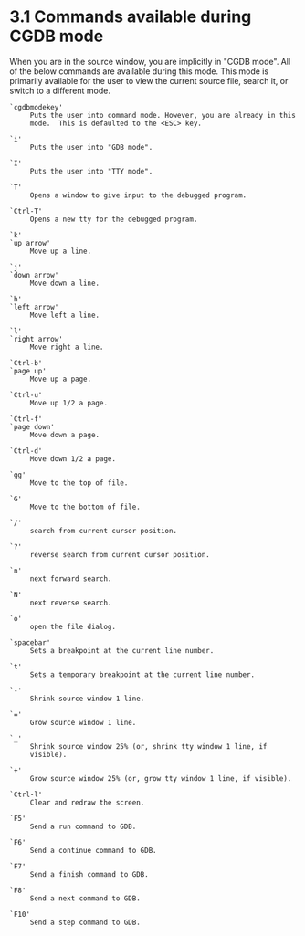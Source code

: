# 3.1 Commands available during CGDB mode

When you are in the source window, you are implicitly in "CGDB mode".
All of the below commands are available during this mode.  This mode is
primarily available for the user to view the current source file,
search it, or switch to a different mode.

```text
`cgdbmodekey'
     Puts the user into command mode. However, you are already in this
     mode.  This is defaulted to the <ESC> key.

`i'
     Puts the user into "GDB mode".

`I'
     Puts the user into "TTY mode".

`T'
     Opens a window to give input to the debugged program.

`Ctrl-T'
     Opens a new tty for the debugged program.

`k'
`up arrow'
     Move up a line.

`j'
`down arrow'
     Move down a line.

`h'
`left arrow'
     Move left a line.

`l'
`right arrow'
     Move right a line.

`Ctrl-b'
`page up'
     Move up a page.

`Ctrl-u'
     Move up 1/2 a page.

`Ctrl-f'
`page down'
     Move down a page.

`Ctrl-d'
     Move down 1/2 a page.

`gg'
     Move to the top of file.

`G'
     Move to the bottom of file.

`/'
     search from current cursor position.

`?'
     reverse search from current cursor position.

`n'
     next forward search.

`N'
     next reverse search.

`o'
     open the file dialog.

`spacebar'
     Sets a breakpoint at the current line number.

`t'
     Sets a temporary breakpoint at the current line number.

`-'
     Shrink source window 1 line.

`='
     Grow source window 1 line.

`_'
     Shrink source window 25% (or, shrink tty window 1 line, if
     visible).

`+'
     Grow source window 25% (or, grow tty window 1 line, if visible).

`Ctrl-l'
     Clear and redraw the screen.

`F5'
     Send a run command to GDB.

`F6'
     Send a continue command to GDB.

`F7'
     Send a finish command to GDB.

`F8'
     Send a next command to GDB.

`F10'
     Send a step command to GDB.
```
